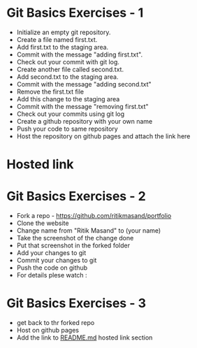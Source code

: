 # Git Basics Exercises - 1

- Initialize an empty git repository.
- Create a file named first.txt.
- Add first.txt to the staging area.
- Commit with the message "adding first.txt".
- Check out your commit with git log.
- Create another file called second.txt.
- Add second.txt to the staging area.
- Commit with the message "adding second.txt"
- Remove the first.txt file
- Add this change to the staging area
- Commit with the message "removing first.txt"
- Check out your commits using git log
- Create a github repository with your own name
- Push your code to same repository
- Host the repository on github pages and attach the link here

# Hosted link

# Git Basics Exercises - 2

- Fork a repo - https://github.com/ritikmasand/portfolio
- Clone the website
- Change name from "Ritik Masand" to (your name)
- Take the screenshot of the change done
- Put that screenshot in the forked folder
- Add your changes to git
- Commit your changes to git
- Push the code on github
- For details plese watch :

# Git Basics Exercises - 3

- get back to thr forked repo
- Host on github pages
- Add the link to [README.md](../../README.md) hosted link section
